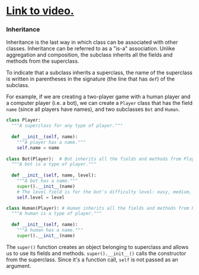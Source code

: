 # [Link to video.](https://www.youtube.com/watch?v=dNmKyXvUUas&list=PLVD25niNi0Bkrelmc-dxdpMzITt5YTBsc&index=17)

### Inheritance

Inheritance is the last way in which class can be associated with other classes. Inheritance can be referred to as a "is-a" association. Unlike aggregation and composition, the subclass inherits all the fields and methods from the superclass.

To indicate that a subclass inherits a superclass, the name of the superclass is written in parentheses in the signature (the line that has `def`) of the subclass.

For example, if we are creating a two-player game with a human player and a computer player (i.e. a bot), we can create a `Player` class that has the field `name` (since all players have names), and two subclasses `Bot` and `Human`.

```python
class Player:
  """A superclass for any type of player."""
  
  def __init__(self, name):
    """A player has a name."""
    self.name = name
    
class Bot(Player):  # Bot inherits all the fields and methods from Player
  """A bot is a type of player."""
  
  def __init__(self, name, level):
    """A bot has a name."""
    super().__init__(name) 
    # The level field is for the bot's difficulty level: easy, medium, or hard.
    self.level = level

class Human(Player): # Human inherits all the fields and methods from Player
  """A human is a type of player."""
  
  def __init__(self, name):
    """A human has a name."""
    super().__init__(name)
```

The `super()` function creates an object belonging to superclass and allows us to use its fields and methods. `super().__init__()` calls the constructor from the superclass. Since it's a function call, `self` is not passed as an argument.

